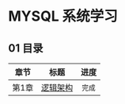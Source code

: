 # MYSQL 系统学习



## 01 <i class="icon-list"></i> 目录
|章节|标题|进度
|:-:|:-:|:-:|
|   第1章 | [逻辑架构](https://github.com/Syncma/Learning-note/blob/master/MySQL%E7%B3%BB%E7%BB%9F%E5%AD%A6%E4%B9%A0/MySQL%E9%AB%98%E7%BA%A7%E7%9F%A5%E8%AF%86-Day1.md)|`完成`